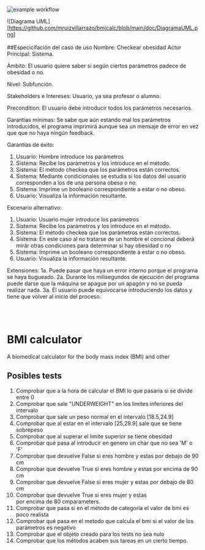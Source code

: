 ![example workflow](https://github.com/jmhorcas/bmicalc/actions/workflows/maven.yml/badge.svg)
<br />


![Diagrama UML][https://github.com/mruizvillarrazo/bmicalc/blob/main/doc/DiagramaUML.png]
<br />
<br />
##Especicifación del caso de uso
Nombre: Checkear obesidad
Actor Principal: Sistema.

Ámbito: El usuario quiere saber si según ciertos parámetros padece de obesidad o no.

Nivel: Subfunción.

Stakeholders e Intereses: Usuario, ya sea profesor o alumno.

Precondition: El usuario debe introducir todos los parámetros necesarios.

Garantías mínimas: Se sabe que aún estando mal los parámetros introducidos, el programa imprimirá aunque sea un mensaje de error en vez que que no haya ningún feedback.

Garantías de éxito: 
1. Usuario: Hombre introduce los parámetros
2. Sistema: Recibe los parámetros y los introduce en el método.
3. Sistema: El método checkea que los parámetros están correctos.
4. Sistema: Mediante condicionales se estudia si los datos del usuario corresponden a los de una persona obesa o no.
5. Sistema: Imprime un booleano correspondiente a estar o no obeso.
6. Usuario: Visualiza la información resultante.

Escenario alternativo:
1. Usuario: Usuario mujer introduce los parámetros
2. Sistema: Recibe los parámetros y los introduce en el método.
3. Sistema: El método checkea que los parámetros están correctos.
4. Sistema: En este caso al no tratarse de un hombre el concional deberá mirár otras condiciones para determinar si hay obesidad o no
5. Sistema: Imprime un booleano correspondiente a estar o no obeso.
6. Usuario: Visualiza la información resultante.

Extensiones:
1a. Puede pasar que haya un error interno porque el programa se haya bugueado.
2a. Durante los milisegundos de ejecución del programa puede darse que la máquina se apague por un apagón y no se pueda realizar nada.
3a. El usuario puede equivocarse introduciendo los datos y tiene que volver al inicio del proceso.

<br />
<br />

# BMI calculator
A biomedical calculator for the body mass index (BMI) and other 

## Posibles tests
1. Comprobar que a la hora de calcular el BMI lo que pasaria si se divide entre 0
2. Comprobar que sale "UNDERWEIGHT" en los limites inferiores del intervalo
3. Comprobar que sale un peso normal en el intervalo [18.5,24.9]
4. Comprobar que al estar en el intervalo [25,29.9] sale que se tiene sobrepeso
5. Comprobar que al superar el limite superior se tiene obesidad
6. Comprobar qué pasa al introducir en genero un char que no sea 'M' o 'F'
7. Comprobar que devuelve False si eres hombre y estas por debajo de 90 cm
8. Comprobar que devuelve True si eres hombre y estas por encima de 90 cm
9. Comprobar que devuelve False si eres mujer y estas por debajo de 80 cm
10. Comprobar que devuelve True si eres mujer y estas por encima de 80 cmparameters.
11. Comprobar que pasa si en el método de categoria el valor de bmi es poco realista
12. Comprobar qué pasa en el metodo que calcula el bmi si el valor de los parámetros es negativo
13. Comprobar que el objeto creado para los tests no sea nulo
14. Comprobar que los métodos acaben sus tareas en un cierto tiempo.


